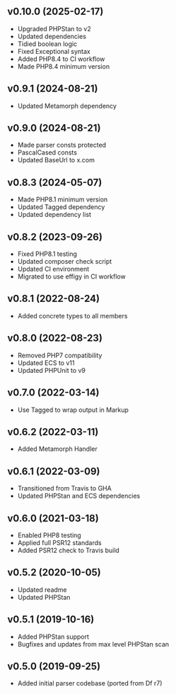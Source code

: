 ## v0.10.0 (2025-02-17)
* Upgraded PHPStan to v2
* Updated dependencies
* Tidied boolean logic
* Fixed Exceptional syntax
* Added PHP8.4 to CI workflow
* Made PHP8.4 minimum version

## v0.9.1 (2024-08-21)
* Updated Metamorph dependency

## v0.9.0 (2024-08-21)
* Made parser consts protected
* PascalCased consts
* Updated BaseUrl to x.com

## v0.8.3 (2024-05-07)
* Made PHP8.1 minimum version
* Updated Tagged dependency
* Updated dependency list

## v0.8.2 (2023-09-26)
* Fixed PHP8.1 testing
* Updated composer check script
* Updated CI environment
* Migrated to use effigy in CI workflow

## v0.8.1 (2022-08-24)
* Added concrete types to all members

## v0.8.0 (2022-08-23)
* Removed PHP7 compatibility
* Updated ECS to v11
* Updated PHPUnit to v9

## v0.7.0 (2022-03-14)
* Use Tagged to wrap output in Markup

## v0.6.2 (2022-03-11)
* Added Metamorph Handler

## v0.6.1 (2022-03-09)
* Transitioned from Travis to GHA
* Updated PHPStan and ECS dependencies

## v0.6.0 (2021-03-18)
* Enabled PHP8 testing
* Applied full PSR12 standards
* Added PSR12 check to Travis build

## v0.5.2 (2020-10-05)
* Updated readme
* Updated PHPStan

## v0.5.1 (2019-10-16)
* Added PHPStan support
* Bugfixes and updates from max level PHPStan scan

## v0.5.0 (2019-09-25)
* Added initial parser codebase (ported from Df r7)

